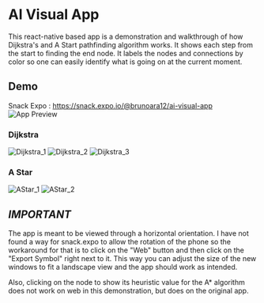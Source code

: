# AI Visual App

This react-native based app is a demonstration and walkthrough of how Dijkstra's and A Start pathfinding algorithm works. It shows each step from the start to finding the end node. It labels the nodes and connections by color so one can easily identify what is going on at the current moment.


## Demo

Snack Expo : https://snack.expo.io/@brunoara12/ai-visual-app
![App Preview](https://i.imgur.com/aOhT0N5.png)

### Dijkstra
![Dijkstra_1](https://i.imgur.com/m9z2ost.png)
![Dijkstra_2](https://i.imgur.com/HjayOAj.png)
![Dijkstra_3](https://i.imgur.com/ONQdNBd.png)

### A Star
![AStar_1](https://i.imgur.com/IZplXRU.png)
![AStar_2](https://i.imgur.com/HmKVpNU.png)


## *IMPORTANT*  
The app is meant to be viewed through a horizontal orientation. I have not found a way for snack.expo to allow the rotation of the phone so the workaround for that is to click on the "Web" button and then click on the "Export Symbol" right next to it. This way you can adjust the size of the new windows to fit a landscape view and the app should work as intended.

Also, clicking on the node to show its heuristic value for the A* algorithm does not work on web in this demonstration, but does on the original app.  